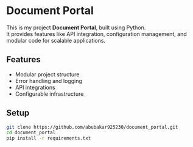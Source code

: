 # Document Portal

This is my project **Document Portal**, built using Python.  
It provides features like API integration, configuration management, and modular code for scalable applications.

## Features
- Modular project structure  
- Error handling and logging  
- API integrations  
- Configurable infrastructure  

## Setup
```bash
git clone https://github.com/abubakar925230/document_portal.git
cd document_portal
pip install -r requirements.txt
